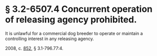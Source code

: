 # § 3.2-6507.4 Concurrent operation of releasing agency prohibited.

<p>It is unlawful for a commercial dog breeder to operate or maintain a controlling interest in any releasing agency.</p><p>2008, c. <a href='http://lis.virginia.gov/cgi-bin/legp604.exe?081+ful+CHAP0852'>852</a>, § 3.1-796.77:4.</p>